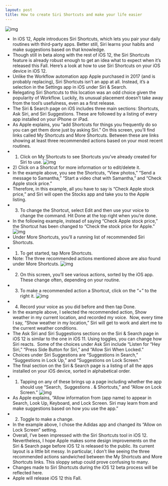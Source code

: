 ```yaml
---
layout: post
title: How to create Siri Shortcuts and make your life easier
---
```

![img](http://media.idownloadblog.com/wp-content/uploads/2018/06/siri-shortcuts-1.jpg)
* In iOS 12, Apple introduces Siri Shortcuts, which lets you pair your daily routines with third-party apps. Better still, Siri learns your habits and make suggestions based on that knowledge.
* Though still in beta along with the rest of iOS 12, the Siri Shortcuts feature is already robust enough to get an idea what to expect when it’s released this Fall. Here’s a look at how to use Siri Shortcuts on your iOS device in iOS 12.
* Unlike the Workflow automation app Apple purchased in 2017 (and is probably replacing), Siri Shortcuts isn’t an app at all. Instead, it’s a selection in the Settings app in iOS under Siri & Search.
* Relegating Siri Shortcuts to this location was an odd choice given the popularity of Workflow. Luckily, its unusual placement doesn’t take away from the tool’s usefulness, even as a first release.
* The Siri & Search page on iOS includes three main sections: Shortcuts, Ask Siri, and Siri Suggestions. These are followed by a listing of every app installed on your iPhone or iPad.
* As Apple explains, you “add Shortcuts for things you frequently do so you can get them done just by asking Siri.” On this screen, you’ll find links called My Shortcuts and More Shortcuts. Between these are links showing at least three recommended actions based on your most recent routines.
* 1) Click on My Shortcuts to see Shortcuts you’ve already created for Siri to use.
![img](http://media.idownloadblog.com/wp-content/uploads/2018/06/my-shortcuts-1.jpg)
* 2) Click on a Shortcut for more information or to edit/delete it.
* In the example above, you see the Shortcuts, “View photos,” “Send a message to Samantha,” “Start a video chat with Samantha,” and “Check Apple stock price.”
* Therefore, in this example, all you have to say is “Check Apple stock price,” and Siri will open the Stocks app and take you to the Apple listing.
* 3) To change the Shortcut, select Edit and then use your voice to change the command. Hit Done at the top right when you’re done.
* In the following example, instead of saying “Check Apple stock price,” the Shortcut has been changed to “Check the stock price for Apple.”
![img](http://media.idownloadblog.com/wp-content/uploads/2018/06/change-shortcut-1.jpeg)
* Under More Shortcuts, you’ll a running list of recommended Siri Shortcuts.
* 1) To get started, tap More Shortcuts.
* Note: The three recommended actions mentioned above are also found under More Shortcuts.
![img](http://media.idownloadblog.com/wp-content/uploads/2018/06/recommended-shortcuts-1.jpg)
* 2) On this screen, you’ll see various actions, sorted by the iOS app. These change often, depending on your routine.
* 3) To make a recommended action a Shortcut, click on the “+” to the right it.
![img](http://media.idownloadblog.com/wp-content/uploads/2018/06/weather-shortcut.jpg)
* 4) Record your voice as you did before and then tap Done.
* In the example above, I selected the recommended action, Show weather in my current location, and recorded my voice.  Now, every time I say, “Show weather in my location,” Siri will get to work and alert me to the current weather conditions.
* The Ask Siri and Siri Suggestions sections on the Siri & Search page in iOS 12 is similar to the one in iOS 11. Using toggles, you can change how Siri reacts.  Some of the choices under Ask Siri include “Listen for “Hey Siri,” “Press Side Button for Siri,” and “Allow Siri When Locked.”
* Choices under Siri Suggestions are “Suggestions in Search,” “Suggestions in Lock Up,” and “Suggestions on Lock Screen.”
* The final section on the Siri & Search page is a listing of all the apps installed on your iOS device, sorted in alphabetical order.
* 1) Tapping on any of these brings up a page including whether the app should use “Search,  Suggestions . & Shortcuts,” and “Allow on Lock Screen.”
![img](http://media.idownloadblog.com/wp-content/uploads/2018/06/adidas-example.jpeg)
* As Apple explains, “Allow information from (app name) to appear in Search, Look Up, Keyboard, and Lock Screen. Siri may learn from and make suggestions based on how you use the app.”
* 2) Toggle to make a change.
* In the example above, I chose the Adidas app and changed its “Allow on Lock Screen” setting.
* Overall, I’ve been impressed with the Siri Shortcuts tool in iOS 12. Nevertheless, I hope Apple makes some design improvements on the Siri & Search page before iOS 12 is released to the public. Its current layout is a little bit messy. In particular, I don’t like seeing the three recommended actions sandwiched between the My Shortcuts and More Shortcuts links. This sloppy setup could prove confusing to many.
* Changes made to Siri Shortcuts during the iOS 12 beta process will be reflected here.
* Apple will release iOS 12 this Fall.

